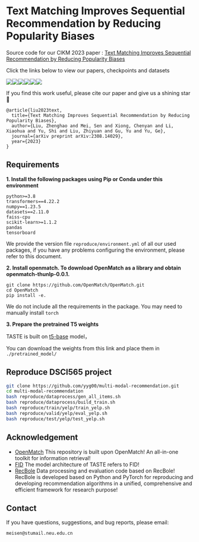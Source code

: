 # Text Matching Improves Sequential Recommendation by Reducing Popularity Biases

Source code for our CIKM 2023 paper :
[Text Matching Improves Sequential Recommendation by Reducing Popularity Biases](https://arxiv.org/pdf/2308.14029.pdf)

Click the links below to view our papers, checkpoints and datasets

<a href='https://arxiv.org/abs/2308.14029'><img src='https://img.shields.io/badge/Paper-Arxiv-red'></a><a href='https://huggingface.co/OpenMatch/TASTE-beauty'><img src='https://img.shields.io/badge/%F0%9F%A4%97%20Hugging%20Face-beauty-blue'></a><a href='https://huggingface.co/OpenMatch/TASTE-sports'><img src='https://img.shields.io/badge/%F0%9F%A4%97%20Hugging%20Face-sports-blue'></a><a href='https://huggingface.co/OpenMatch/TASTE-toys'><img src='https://img.shields.io/badge/%F0%9F%A4%97%20Hugging%20Face-toys-blue'></a><a href='https://huggingface.co/OpenMatch/TASTE-yelp'><img src='https://img.shields.io/badge/%F0%9F%A4%97%20Hugging%20Face-yelp-blue'></a><a href='https://drive.google.com/drive/folders/1U_tkCJq80kdefV9z_FdWDCMWvtUrm0or?usp=sharing'><img src='https://img.shields.io/badge/Google Drive-Dataset-yellow'></a> 

 If you find this work useful, please cite our paper  and give us a shining star 🌟

```
@article{liu2023text,
  title={Text Matching Improves Sequential Recommendation by Reducing Popularity Biases},
  author={Liu, Zhenghao and Mei, Sen and Xiong, Chenyan and Li, Xiaohua and Yu, Shi and Liu, Zhiyuan and Gu, Yu and Yu, Ge},
  journal={arXiv preprint arXiv:2308.14029},
  year={2023}
}
```

## 

## Requirements

**1. Install the following packages using Pip or Conda under this environment**

```
python>=3.8
transformers==4.22.2
numpy==1.23.5
datasets==2.11.0
faiss-cpu
scikit-learn>=1.1.2
pandas
tensorboard
```

We provide the version file `reproduce/environment.yml` of all our used packages, if you have any problems configuring the environment, please refer to this document.

**2. Install openmatch. To download OpenMatch as a library and obtain openmatch-thunlp-0.0.1.**


```
git clone https://github.com/OpenMatch/OpenMatch.git
cd OpenMatch
pip install -e.
```

We do not include all the requirements in the package. You may need to manually install `torch`

**3. Prepare the pretrained T5 weights**

TASTE is built on [t5-base](https://huggingface.co/t5-base/tree/main) model，

You can download the weights from this link and place them in `./pretrained_model/`
## Reproduce DSCI565 project
```bash
git clone https://github.com/yyg00/multi-modal-recommendation.git
cd multi-modal-recommendation
bash reproduce/dataprocess/gen_all_items.sh
bash reproduce/dataprocess/build_train.sh
bash reproduce/train/yelp/train_yelp.sh
bash reproduce/valid/yelp/eval_yelp.sh
bash reproduce/test/yelp/test_yelp.sh
```

## Acknowledgement

+ [OpenMatch](https://github.com/OpenMatch/OpenMatch) This repository is built upon OpenMatch! An all-in-one toolkit for information retrieval!
+ [FID](https://github.com/facebookresearch/FiD) The model architecture of TASTE refers to FID!
+ [RecBole](https://github.com/RUCAIBox/RecBole) Data processing and evaluation code based on RecBole! RecBole is developed based on Python and PyTorch for reproducing and developing recommendation algorithms in a unified, comprehensive and efficient framework for research purpose!

## Contact

If you have questions, suggestions, and bug reports, please email:
```
meisen@stumail.neu.edu.cn
```
